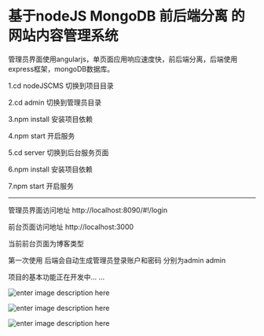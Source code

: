 基于nodeJS MongoDB 前后端分离 的网站内容管理系统   
===================


管理员界面使用angularjs，单页面应用响应速度快，前后端分离，后端使用express框架，mongoDB数据库。

1.cd nodeJSCMS 切换到项目目录

2.cd admin 切换到管理员目录

3.npm install 安装项目依赖

4.npm start 开启服务

5.cd server 切换到后台服务页面

6.npm install 安装项目依赖

7.npm start 开启服务

----------

管理员界面访问地址 http://localhost:8090/#!/login

前台页面访问地址 http://localhost:3000

当前前台页面为博客类型

第一次使用 后端会自动生成管理员登录账户和密码 分别为admin admin

项目的基本功能正在开发中... ...

![enter image description here](https://lh3.googleusercontent.com/-o0QyLu_GmWk/WNkt_J1woFI/AAAAAAAAAAc/H-xC4sHeBTAqp0u_W3rcUFdjsEPn6cU3ACLcB/s0/login.png "登录页")

![enter image description here](https://lh3.googleusercontent.com/-5ezYSyqtWBg/WNkt0FW3XNI/AAAAAAAAAAU/-lSWYjSh1uAJ_KwcjRnyBjP5mvPvLixhACLcB/s0/index.png "主页")

![enter image description here](https://lh3.googleusercontent.com/-XwTDpqBmNXs/WNktnYFF2KI/AAAAAAAAAAM/O4EifmbgGB4DXnYMg9x7Iq4t3dMOVjdYACLcB/s0/column.png "栏目页")